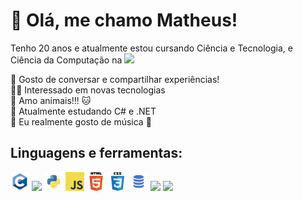 # 👋 Olá, me chamo Matheus! 

Tenho 20 anos e atualmente estou cursando Ciência e Tecnologia, e Ciência da Computação na <img src="https://camo.githubusercontent.com/ec6d6c173693ea48dae4d5b9cb1e0c108ecd6a03470fa3b537ed77aafb7bd0da/68747470733a2f2f6c61626a7574612e636f6d2e62722f77702d636f6e74656e742f75706c6f6164732f323032322f30332f75666162635f6c6f676f2e706e67" width="70"> 

👀 Gosto de conversar e compartilhar experiências!  
👨‍💻 Interessado em novas tecnologias  
🐶 Amo animais!!! 🐱  
🌱 Atualmente estudando C# e .NET  
🎵 Eu realmente gosto de música 🎵

## Linguagens e ferramentas:
<p align="left">
    <img src="https://raw.githubusercontent.com/github/explore/f3e22f0dca2be955676bc70d6214b95b13354ee8/topics/c/c.png" width="30">
    <img src="https://cdn.jsdelivr.net/npm/simple-icons@v12/icons/dotnet.svg" width="30"/>
    <img src="https://raw.githubusercontent.com/github/explore/80688e429a7d4ef2fca1e82350fe8e3517d3494d/topics/python/python.png" width="30">
    <img src="https://raw.githubusercontent.com/github/explore/f3e22f0dca2be955676bc70d6214b95b13354ee8/topics/javascript/javascript.png" width="30">
    <img src="https://raw.githubusercontent.com/github/explore/f3e22f0dca2be955676bc70d6214b95b13354ee8/topics/html/html.png" width="30">
    <img src="https://raw.githubusercontent.com/github/explore/f3e22f0dca2be955676bc70d6214b95b13354ee8/topics/css/css.png" width="30">
    <img src="https://raw.githubusercontent.com/github/explore/f3e22f0dca2be955676bc70d6214b95b13354ee8/topics/sql/sql.png" width="30">
    <img src="https://cdn.jsdelivr.net/npm/simple-icons@v12/icons/visualstudio.svg" width="30"/>
    <img src="https://cdn.jsdelivr.net/npm/simple-icons@v12/icons/visualstudiocode.svg" width="30"/>
    
</p>

<!-- (url)(url)(url)<img src="https://github-readme-stats-matheus-projects-dda7f726.vercel.app/api?username=imatthy&show_icons=true&hide_border=true&theme=dracula" /> -->

